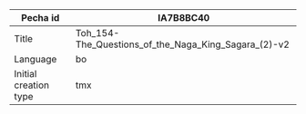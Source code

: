 |Pecha id | IA7B8BC40
| --- | --- 
|Title | Toh_154-The_Questions_of_the_Naga_King_Sagara_(2)-v2 
|Language | bo
|Initial creation type | tmx